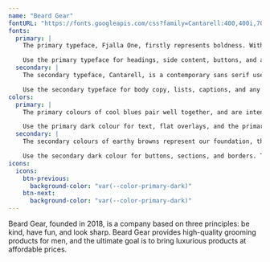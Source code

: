 ```yaml
---
name: "Beard Gear"
fontURL: "https://fonts.googleapis.com/css?family=Cantarell:400,400i,700|Fjalla+One"
fonts:
  primary: |
    The primary typeface, Fjalla One, firstly represents boldness. With its high x-height, it also illustrates great elegance and uniqueness.

    Use the primary typeface for headings, side content, buttons, and accent text.
  secondary: |
    The secondary typeface, Cantarell, is a contemporary sans serif used to assist in readability.

    Use the secondary typeface for body copy, lists, captions, and any default text.
colors:
  primary: |
    The primary colours of cool blues pair well together, and are intended to be used for overlay gradients and text.

    Use the primary dark colour for text, flat overlays, and the primary light for highlighted content and hover states.
  secondary: |
    The secondary colours of earthy browns represent our foundation, the base of our company.

    Use the secondary dark colour for buttons, sections, and borders. The secondary light colour can be used to highlight content and hover states.
icons:
  icons:
    btn-previous:
      background-color: "var(--color-primary-dark)"
    btn-next:
      background-color: "var(--color-primary-dark)"
---
```


Beard Gear, founded in 2018, is a company based on three principles: be kind, have fun, and look sharp. Beard Gear provides high-quality grooming products for men, and the ultimate goal is to bring luxurious products at affordable prices.
